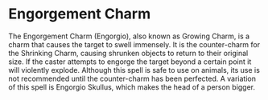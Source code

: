 # Engorgement Charm  
The Engorgement Charm (Engorgio), also known as Growing Charm, is a charm that causes the target to swell immensely. It is the counter-charm for the Shrinking Charm, causing shrunken objects to return to their original size. If the caster attempts to engorge the target beyond a certain point it will violently explode. Although this spell is safe to use on animals, its use is not recommended until the counter-charm has been perfected. A variation of this spell is Engorgio Skullus, which makes the head of a person bigger.  
  
